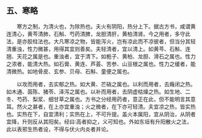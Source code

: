 ## 五、寒略


&emsp;&emsp;寒方之制，为清火也，为除热也。夫火有阴阳，热分上下。据古方书，咸谓黄连清心，黄芩清肺，石斛、芍药清脾，龙胆清肝，黄柏清肾。今之用者，多守此法，是亦胶柱法也。大凡寒凉之物，皆能泻火，岂有凉此而不凉彼者，但当分其轻清重浊，性力微甚，用得其宜则善矣。夫轻清者，宜以清上。如黄芩、石斛、连翘、天花之属是也。重浊者，宜于清下。如栀子、黄柏、龙胆、滑石之属也。性力之浓者，能清大热。如石膏、黄连、芦荟、苦参、山豆根之属也。性力之缓者，能清微热。如地骨皮、玄参、贝母、石斛、童便之属也。

&emsp;&emsp;以攻而用者，去实郁之热。如大黄、芒硝之属也。以利而用者，去癃闭之热。如木通、茵陈、猪苓、泽泻之属也。以补而用者，去阴虚枯燥之热。如生地、二冬、芍药、梨浆、细甘草之属也。方书之分经用药者，意正在此，但不能明言其意耳。然火之甚者，在上亦宜重浊；火之微者，在下亦可轻清。夫宜凉之热，皆实热也。实热在下，自宜清利；实热在上，不可升提。盖火本属阳，宜从阴治，从阴者宜降，升则反从其阳矣。经曰∶高者抑之，义可知也。外如东垣有升阳散火之法，此以表邪生热者设，不得与伏火内炎者并论。

